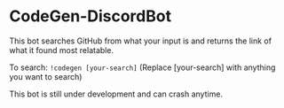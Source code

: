 # CodeGen-DiscordBot

This bot searches GitHub from what your input is and returns the link of what it found most relatable.

To search: ```!codegen [your-search]``` (Replace [your-search] with anything you want to search)

This bot is still under development and can crash anytime.
